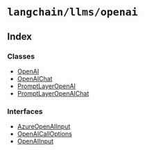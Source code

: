 `langchain/llms/openai`
=======================

Index[](#index "Direct link to Index")
---------------------------------------

### Classes[](#classes "Direct link to Classes")

*   [OpenAI](/docs/api/llms_openai/classes/OpenAI)
*   [OpenAIChat](/docs/api/llms_openai/classes/OpenAIChat)
*   [PromptLayerOpenAI](/docs/api/llms_openai/classes/PromptLayerOpenAI)
*   [PromptLayerOpenAIChat](/docs/api/llms_openai/classes/PromptLayerOpenAIChat)

### Interfaces[](#interfaces "Direct link to Interfaces")

*   [AzureOpenAIInput](/docs/api/llms_openai/interfaces/AzureOpenAIInput)
*   [OpenAICallOptions](/docs/api/llms_openai/interfaces/OpenAICallOptions)
*   [OpenAIInput](/docs/api/llms_openai/interfaces/OpenAIInput)